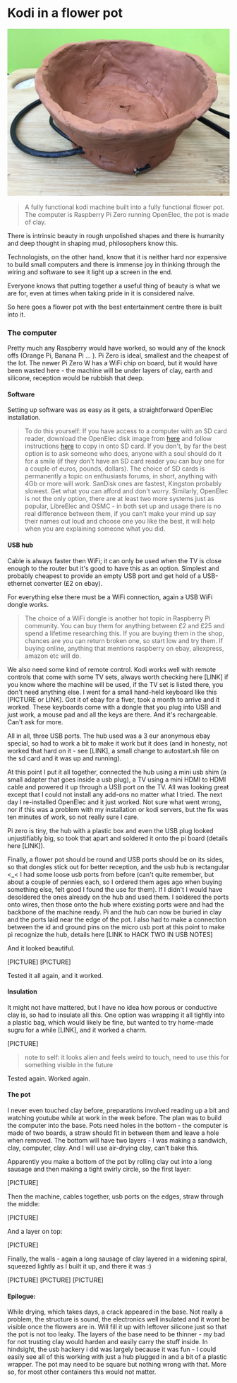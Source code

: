 # Kodi in a flower pot

![pot](../pics/clay1_done2.JPG)

> A fully functional kodi machine built into a fully functional flower pot.
> The computer is Raspberry Pi Zero running OpenElec, the pot is made of clay.


There is intrinsic beauty in rough unpolished shapes and there is humanity and deep thought in shaping mud, philosophers know this.

Technologists, on the other hand, know that it is neither hard nor expensive to build small computers and there is immense joy in thinking through the wiring and software to see it light up a screen in the end.

Everyone knows that putting together a useful thing of beauty is what we are for, even at times when taking pride in it is considered naïve.

So here goes a flower pot with the best entertainment centre there is built into it.


### The computer

Pretty much any Raspberry would have worked, so would any of the knock offs (Orange Pi, Banana Pi ... ). Pi Zero is ideal, smallest and the cheapest of the lot. The newer Pi Zero W has a WiFi chip on board, but it would have been wasted here - the machine will be under layers of clay, earth and silicone, reception would be rubbish that deep.

#### Software
Setting up software was as easy as it gets, a straightforward OpenElec installation. 

> To do this yourself:
> If you have access to a computer with an SD card reader, download the OpenElec disk image from [here](http://openelec.tv/get-openelec)  and follow instructions [here](https://www.raspberrypi.org/documentation/installation/installing-images/) to copy in onto SD card. If you don't, by far the best option is to ask someone who does, anyone with a soul should do it for a smile (if they don't have an SD card reader you can buy one for a couple of euros, pounds, dollars).
> The choice of SD cards is permanently a topic on enthusiasts forums, in short, anything with 4Gb or more will work. SanDisk ones are fastest, Kingston probably slowest. Get what you can afford and don't worry.
> Similarly, OpenElec is not the only option, there are at least two more systems just as popular, LibreElec and OSMC - in both set up and usage there is no real difference between them, if you can't make your mind up say their names out loud and choose one you like the best, it will help when you are explaining someone what you did.


#### USB hub

Cable is always faster then WiFi; it can only be used when the TV is close enough to the router but it's good to have this as an option. 
Simplest and probably cheapest to provide an empty USB port and get hold of a USB-ethernet converter (£2 on ebay). 

For everything else there must be a WiFi connection, again a USB WiFi dongle works. 

> The choice of a WiFi dongle is another hot topic in Raspberry Pi community. You can buy them for anything between £2 and £25 and spend a lifetime researching this. If you are buying them in the shop, chances are you can return broken one, so start low and try them. If buying online, anything that mentions raspberry on ebay, aliexpress, amazon etc will do.

We also need some kind of remote control. Kodi works well with remote controls that come with some TV sets, always worth checking here [LINK] if you know where the machine will be used, if the TV set is listed there, you don't need anything else. I went for a small hand-held keyboard like this [PICTURE or LINK]. Got it of ebay for a fiver, took a month to arrive and it worked. These keyboards come with a dongle that you plug into USB and just work, a mouse pad and all the keys are there. And it's rechargeable. Can't ask for more.

All in all, three USB ports. The hub used was a 3 eur anonymous ebay special, so had to work a bit to make it work but it does (and in honesty, not worked that hard on it - see [LINK], a small change to autostart.sh file on the sd card and it was up and running).

At this point I put it all together, connected the hub using a mini usb shim (a small adapter that goes inside a usb plug), a TV using a mini HDMI to HDMI cable and powered it up through a USB port on the TV. All was looking great except that I could not install any add-ons no matter what I tried. The next day I re-installed OpenElec and it just worked. Not sure what went wrong, nor if this was a problem with my installation or kodi servers, but the fix was ten minutes of work, so not really sure I care.

Pi zero is tiny, the hub with a plastic box and even the USB plug looked unjustifiably big, so took that apart and soldered it onto the pi board (details here [LINK]).

Finally, a flower pot should be round and USB ports should be on its sides, so that dongles stick out for better reception, and the usb hub is rectangular <_< I had some loose usb ports from before (can't quite remember, but about a couple of pennies each, so I ordered them ages ago when buying something else, felt good I found the use for them). If I didn't I would have desoldered the ones already on the hub and used them. I soldered the ports onto wires, then those onto the hub where existing ports were and had the backbone of the machine ready. Pi and the hub can now be buried in clay and the ports laid near the edge of the pot. I also had to make a connection between the id and ground pins on the micro usb port at this point to make pi recognize the hub, details here [LINK to HACK TWO IN USB NOTES]

And it looked beautiful.


[PICTURE]
[PICTURE]

Tested it all again, and it worked.

#### Insulation

It might not have mattered, but I have no idea how porous or conductive clay is, so had to insulate all this. One option was wrapping it all tightly into a plastic bag, which would likely be fine, but wanted to try home-made sugru for a while [LINK], and it worked a charm.

[PICTURE]

> note to self: it looks alien and feels weird to touch, need to use this for something visible in the future


Tested again. Worked again.


#### The pot

I never even touched clay before, preparations involved reading up a bit and watching youtube while at work in the week before. The plan was to build the computer into the base. Pots need holes in the bottom - the computer is made of two boards, a straw should fit in between them and leave a hole when removed. The bottom will have two layers - I was making a sandwich, clay, computer, clay. And I will use air-drying clay, can't bake this.

Apparently you make a bottom of the pot by rolling clay out into a long sausage and then making a tight swirly circle, so the first layer:

[PICTURE]

Then the machine, cables together, usb ports on the edges, straw through the middle:

[PICTURE]

And a layer on top:


[PICTURE]

Finally, the walls - again a long sausage of clay layered in a widening spiral, squeezed lightly as I built it up, and there it was :)



[PICTURE]
[PICTURE]
[PICTURE]


#### Epilogue:

While drying, which takes days, a crack appeared in the base. Not really a problem, the structure is sound, the electronics well insulated and it wont be visible once the flowers are in. Will fill it up with leftover silicone just so that the pot is not too leaky. The layers of the base need to be thinner - my bad for not trusting clay would harden and easily carry the stuff inside. In hindsight, the usb hackery i did was largely because it was fun - I could easily see all of this working with just a hub plugged in and a bit of a plastic wrapper. The pot may need to be square but nothing wrong with that.  More so, for most other containers this would not matter.


